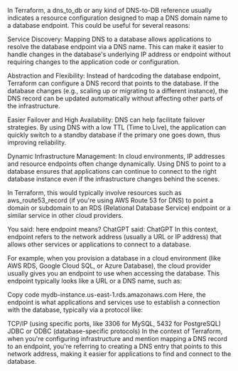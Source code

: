 In Terraform, a dns_to_db or any kind of DNS-to-DB reference usually indicates a resource configuration designed to map a DNS domain name to a database endpoint. This could be useful for several reasons:

Service Discovery: Mapping DNS to a database allows applications to resolve the database endpoint via a DNS name. This can make it easier to handle changes in the database's underlying IP address or endpoint without requiring changes to the application code or configuration.

Abstraction and Flexibility: Instead of hardcoding the database endpoint, Terraform can configure a DNS record that points to the database. If the database changes (e.g., scaling up or migrating to a different instance), the DNS record can be updated automatically without affecting other parts of the infrastructure.

Easier Failover and High Availability: DNS can help facilitate failover strategies. By using DNS with a low TTL (Time to Live), the application can quickly switch to a standby database if the primary one goes down, thus improving reliability.

Dynamic Infrastructure Management: In cloud environments, IP addresses and resource endpoints often change dynamically. Using DNS to point to a database ensures that applications can continue to connect to the right database instance even if the infrastructure changes behind the scenes.

In Terraform, this would typically involve resources such as aws_route53_record (if you're using AWS Route 53 for DNS) to point a domain or subdomain to an RDS (Relational Database Service) endpoint or a similar service in other cloud providers.






You said:
here endpoint means?
ChatGPT said:
ChatGPT
In this context, endpoint refers to the network address (usually a URL or IP address) that allows other services or applications to connect to a database.

For example, when you provision a database in a cloud environment (like AWS RDS, Google Cloud SQL, or Azure Database), the cloud provider usually gives you an endpoint to use when accessing the database. This endpoint typically looks like a URL or a DNS name, such as:

Copy code
mydb-instance.us-east-1.rds.amazonaws.com
Here, the endpoint is what applications and services use to establish a connection with the database, typically via a protocol like:

TCP/IP (using specific ports, like 3306 for MySQL, 5432 for PostgreSQL)
JDBC or ODBC (database-specific protocols)
In the context of Terraform, when you're configuring infrastructure and mention mapping a DNS record to an endpoint, you're referring to creating a DNS entry that points to this network address, making it easier for applications to find and connect to the database.